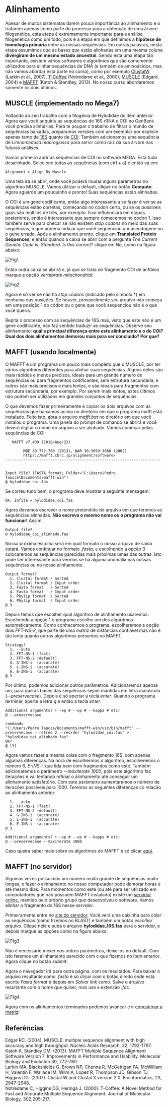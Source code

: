 # Alinhamento

Apesar de muitos sistematas darem pouca importância ao alinhamento e o tratarem apenas como parte do processo para a obtenção de uma árvore filogenética, esta etapa é extremamente importante para a análise filogenética como um todo, pois é a etapa em que definimos a **hipótese de homologia primária** entre as nossas sequências. Em outras palavras, nesta etapa assumimos que as bases que estão alinhadas em uma mesma coluna **divergiram de um mesmo estado ancestral**. Sendo esta uma etapa tão importante, existem vários softwares e algoritmos que são comumente utilizados para alinhar sequências de DNA (e também de aminoácidos, mas não vamos abordar esta parte no curso), como por exemplo [ClustalW](http://www.clustal.org/clustal2/) (Larkin et al., 2007), [T-Coffee](http://www.tcoffee.org/Projects/tcoffee/index.html#DOWNLOAD) (Notredame et al., 2000), [MUSCLE](https://www.drive5.com/muscle/) (Edgard, 2004) e [MAFFT](https://mafft.cbrc.jp/alignment/software/) (Katoh & Standley, 2013). No nosso curso abordaremos somente os dois últimos.

## MUSCLE (implementado no Mega7)

Voltando ao seu trabalho com a filogenia de Hylodidae do item anterior. Agora que você adquiriu as sequências de 16S rRNA e COI no GenBank você precisa alinhá-las. Para te poupar o trabalho de filtrar o mundo de sequências baixadas, preparamos versões com um exemplar por espécie apenas tanto de <a href="sequencias/hylodidae_16S.fas" download="hylodidae_16S.fas">16S</a> quanto de <a href="sequencias/hylodidae_coi.fas" download="hylodidae_coi.fas">COI</a>. Também adicionamos uma sequência de *Limnomedusa macroglossa* para servir como raiz da sua árvore nas futuras análises.

Vamos primeiro abrir as sequências de COI no software MEGA. Está tudo desalinhado. Selecione todas as sequências (com ctrl + a) e então vá em:
```
Alignment > Align By Muscle
```
Uma tela irá se abrir, onde você poderá mudar alguns parâmetros no algoritmo MUSCLE. Vamos utilizar o default, clique no botão **Compute**. Agora aguarde um pouquinho e pronto! Suas sequências estão alinhadas. 

O COI é um gene codificante, então algo interessante a se fazer é ver se as sequências estão corretas, começando no codon certo, ou se os possíveis gaps são múltilos de três, por exemplo. Isso influenciará em etapas posteriores, então é interessante que sempre comecemos no codon 1. Isso também serve para checar se não existem *stop codons* no meio das suas sequências, o que poderia indicar que você sequenciou um pseudogene ou o gene errado.  Após o alinhamento pronto, clique em **Translated Protein Sequences**, e então quando a caixa se abrir com a pergunta *The Current Genetic Code is: Standard. Is this correct?* clique em *No*, como na figura abaixo:

![Fig1](https://github.com/pedrotaucce/filogenia/blob/master/figures/fig_01_al.png?raw=true)

Então outra caixa se abrirá e, já que se trata do fragmento COI de anfíbios marque a opção *Vertebrate mitochondrial*:

![Fig2](https://github.com/pedrotaucce/filogenia/blob/master/figures/fig_02_al.png?raw=true)

Agora é só ver se não há *stop codons* (indicado pelo símbolo \*) em nenhuma das posições. Se houver, provavelmente seu arquivo não começa em uma posição 1 do códon ou o gene que você sequenciou não é o que você queria.

Repita o processo com as sequências de 16S mas, visto que este não é um gene codificante, não faz sentido traduzir as sequências. Observe seu alinhamento: **qual a principal diferença entre este alinhamento e o do COI? Qual dos dois alinhamentos demorou mais para ser concluído? Por que?**

## MAFFT (usando localmente)

O MAFFT é um programa um pouco mais completo que o MUSCLE, por ter vários algoritmos diferentes para alinhar suas sequências. Alguns deles são mais rápidos e menos precisos, ideais para um grande número de sequências ou para fragmentos codificantes, sem estrutura secundária, e outros são mais precisos e mais lentos, e são ideais para fragmentos com estrutura secundária, por exemplo. Por serem mais lentos, estes últimos não podem ser utilizados em grandes conjuntos de sequências.

O que devemos fazer primeiramente é copiar os dois arquivos com as sequências que baixamos acima no diretório em que o programa mafft está instalado. Feito isto, abra o arquivo *mafft.bat* no diretório em que você instalou o programa. Uma janela do prompt de comando se abrirá e você deverá digitar o nome do arquivo a ser alinhado. Vamos começar pelas sequências de COI:
```
   MAFFT v7.409 (2018/Aug/22)

        MBE 30:772-780 (2013), NAR 30:3059-3066 (2002)
        https://mafft.cbrc.jp/alignment/software/
---------------------------------------------------------------------


Input file? (FASTA format; Folder="C:\Users\Pedro Taucce\Documents\mafft-win")
@ hylodidae_coi.fas
```
Se correu tudo bem, o programa deve mostrar a seguinte mensagem:
```
OK. infile = hylodidae_coi.fas
```
Agora devemos escrever o nome pretendido do arquivo em que teremos as sequências alinhadas. **Não escreva o mesmo nome ou o programa não vai funcionar!** Assim:
```
Output file?
@ hylodidae_coi_alinhado.fas
```
Nossa próxima escolha será em qual formato o nosso arquivo de saída estará. Vamos continuar no formato *.fasta*, e escolhendo a opção 3 colocaremos as sequências parecidas mais próximas umas das outras. Isto pode ser interessante para vermos se há alguma anomalia nas nossas sequências ou no nosso alinhamento.
```
Output format?
  1. Clustal format / Sorted
  2. Clustal format / Input order
  3. Fasta format   / Sorted
  4. Fasta format   / Input order
  5. Phylip format  / Sorted
  6. Phylip format  / Input order
@ 3
```
Depois temos que escolher qual algoritmo de alinhamento usaremos. Escolhendo a opção 1 o programa escolhe um dos algoritmos automaticamente. Como conhecemos o programa, escolheremos a opção dois *FFT-NS-2*, que parte de uma matriz de distâncias confiável mas não é tão lenta quanto outros algoritmos presentes no MAFFT.
```
Strategy?
  1. --auto
  2. FFT-NS-1 (fast)
  3. FFT-NS-2 (default)
  4. G-INS-i  (accurate)
  5. L-INS-i  (accurate)
  6. E-INS-i  (accurate)
@ 3
```
Por último, podemos adicionar outros parâmetros. Adicionaremos apenas um, para que as bases das sequências sejam mantidas em letra maiúscula (*\-\-preservecase*). Depois é só apertar a tecla *enter*. Quando o programa terminar, aperte a letra *q* e então a tecla *enter*.
```
Additional arguments? (--ep # --op # --kappa # etc)
@ --preservecase

command=
"C:/Users/Pedro Taucce/Documents/mafft-win/usr/bin/mafft" --preservecase --retree 2 --reorder "hylodidae_coi.fas" > "hylodidae_coi_alinhado.fas"
OK?
@ [Y]
```

Agora vamos fazer a mesma coisa com o fragmento 16S. com apenas algumas diferenças. Na hora de escolhermos o algoritmo, escolheremos o número 6, *E-INS-i*, que lida bem com fragmentos como este. Também adicionaremos o parâmetro *\-\-maxiterate 1000*, pois este algoritmo faz iterações e vai tentando refinar o alinhamento até conseguir um alinhamento satisfatório. Com este parâmetro aumentaremos o número de iterações possíveis para 1000. Teremos as seguintes diferenças co relação ao alinhamento anterior:
```
  1. --auto
  2. FFT-NS-1 (fast)
  3. FFT-NS-2 (default)
  4. G-INS-i  (accurate)
  5. L-INS-i  (accurate)
  6. E-INS-i  (accurate)
@ 3
```
```
Additional arguments? (--ep # --op # --kappa # etc)
@ --preservecase --maxiterate 1000

```
Caso queira saber mais sobre os algoritmos do MAFFT é só clicar [aqui](https://mafft.cbrc.jp/alignment/software/algorithms/algorithms.html).

## MAFFT (no servidor)

Algumas vezes possuimos um número muito grande de sequências muito longas, e fazer o alinhamento no nosso computador pode demorar horas e até mesmo dias. Para momentos como este (ou até para ser utilizado em computadores que não possuem MAFFT instalado) existe um [servidor online](https://mafft.cbrc.jp/alignment/server/), mantido pelo próprio grupo que desenvolveu o software. Vamos alinhar o fragmento do 16S nesse servidor. 

Primeiramente entre no [site do servidor](https://mafft.cbrc.jp/alignment/server/). Você verá uma caixinha para colar as sequências (como fizemos no BLAST) e também um botão *escolher arquivo*. Clique nele e suba o arquivo **hylodidae_16S.fas** para o servidor, e depois marque as opções como na figura abaixo:

![Fig3](https://github.com/pedrotaucce/filogenia/blob/master/figures/fig_03_al.png?raw=true)

Não é necessário mexer nos outros parâmetros, deixe-os no default. Com isto faremos um alinhamento parecido com o que fizemos no item anterior. Agora clique no botão *submit*.

Agora o navegador irá para outra página, com os resultados. Para baixar o arquivo resultante como *.fasta* é só clicar com o botão direito onde está escrito *Fasta format* e depois em *Salvar link como*. Salve o arquivo resultante com o nome que quiser, mas use a extensão *.fas*.

![Fig4](https://github.com/pedrotaucce/filogenia/blob/master/figures/fig_04_al.png?raw=true)

Agora com os alinhamentos terminados podemos avançar e ir [concatenar a matriz](https://pedrotaucce.github.io/filogenia/sequencematrix_ixcbh)!
## Referências

Edgar RC. (2004). MUSCLE: multiple sequence alignment with high accuracy and high throughput. Nucleic Acids Research, 32, 1792-1797.<br>
Katoh K, Standley DM. (2013). MAFFT Multiple Sequence Alignment Software Version 7: Improvements in Performance and Usability. Molecular Biology and Evolution 30, 772-780.<br> 
Larkin MA, Blackshields G, Brown NP, Chenna R, McGettigan PA, McWilliam H, Valentin F, Wallace IM, Wilm A, Lopez R, Thompson JD, Gibson TJ, Higgins DG. (2007). Clustal W and Clustal X version 2.0. Bioinformatics, 23, 2947-2948.<br>
Notredame C, Higgins DG, Heringa J. (2000). T-Coffee: A Novel Method for Fast and Accurate Multiple Sequence Alignment. Journal of Molecular Biology, 302,205-217.<br>
